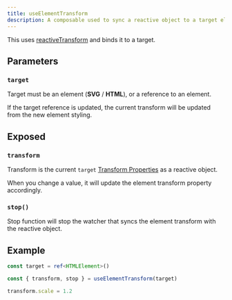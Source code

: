 ```yaml
---
title: useElementTransform
description: A composable used to sync a reactive object to a target element CSS transform.
---
```


This uses [reactiveTransform](https://github.com/vueuse/motion/blob/main/src/reactiveTransform.ts) and binds it to a target.

## Parameters

### `target`

Target must be an element (**SVG** / **HTML**), or a reference to an element.

If the target reference is updated, the current transform will be updated from the new element styling.

## Exposed

### `transform`

Transform is the current `target` [Transform Properties](/features/motion-properties#transform-properties) as a reactive object.

When you change a value, it will update the element transform property accordingly.

### `stop()`

Stop function will stop the watcher that syncs the element transform with the reactive object.

## Example

```typescript
const target = ref<HTMLElement>()

const { transform, stop } = useElementTransform(target)

transform.scale = 1.2
```
